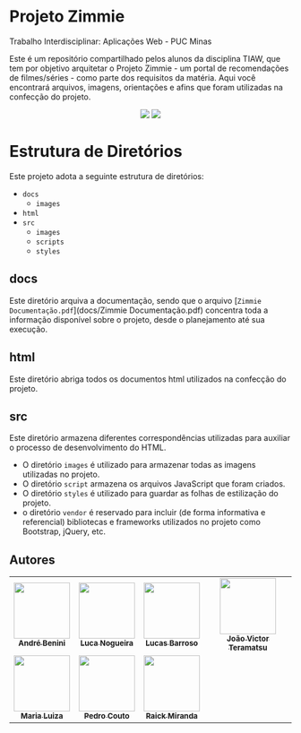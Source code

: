 # Projeto Zimmie
Trabalho Interdisciplinar: Aplicações Web - PUC Minas

Este é um repositório compartilhado pelos alunos da disciplina TIAW, que tem por objetivo arquitetar o Projeto Zimmie - um portal de recomendações de filmes/séries - como parte dos requisitos da matéria. Aqui você encontrará arquivos, imagens, orientações e afins que foram utilizadas na confecção do projeto.

<p align="center"> <img src="https://img.shields.io/github/stars/Juunaz-for-real/Projeto-Zimmie"/> <img src="https://img.shields.io/badge/Status-CONCLU%C3%8DDO-green"/> </p>

# Estrutura de Diretórios
Este projeto adota a seguinte estrutura de diretórios:

- `docs`
  - `images`
- `html`
- `src`
  - `images`
  - `scripts`
  - `styles`

## docs
Este diretório arquiva a documentação, sendo que o arquivo [`Zimmie Documentação.pdf`](docs/Zimmie Documentação.pdf) concentra toda a informação disponível sobre o projeto, desde o planejamento até sua execução.

## html
Este diretório abriga todos os documentos html utilizados na confecção do projeto.

## src
Este diretório armazena diferentes correspondências utilizadas para auxiliar o processo de desenvolvimento do HTML.

- O diretório `images` é utilizado para armazenar todas as imagens utilizadas no projeto.
- O diretório `script` armazena os arquivos JavaScript que foram criados.
- O diretório `styles` é utilizado para guardar as folhas de estilização do projeto.
- o diretório `vendor` é reservado para incluir (de forma informativa e referencial) bibliotecas e frameworks utilizados no projeto como Bootstrap, jQuery, etc.
  
## Autores

<table>
  <tr>
  <td align="center"><a href="https://github.com/AndrePBpuc"><img src="https://avatars.githubusercontent.com/u/104533304?v=4" width="100px;" alt=""/><br /><sub><b>André Benini</b></sub></a></td>
  <td align="center"><a href="https://github.com/LucaNogz"><img src="https://avatars.githubusercontent.com/u/103080464?v=4" width="100px;" alt=""/><br /><sub><b>Luca Nogueira</b></sub></a></td>
  <td align="center"><a href="https://github.com/lucasbarrosor"><img src="https://avatars.githubusercontent.com/u/104537041?v=4" width="100px;" alt=""/><br /><sub><b>Lucas Barroso</b></sub></a></td>
  <td align="center"><a href="https://github.com/JoaoTeramatsu"><img src="https://avatars.githubusercontent.com/u/67931825?v=4" width="100px;" alt=""/><br /><sub><b>João Victor Teramatsu</b></sub></a></td>
  </tr>
  <tr>
  <td align="center"><a href="https://github.com/MariaLenti"><img src="https://avatars.githubusercontent.com/u/104470380?v=4" width="100px;" alt=""/><br /><sub><b>Maria Luiza</b></sub></a></td>
  <td align="center"><a href="https://github.com/Eloinxd"><img src="https://avatars.githubusercontent.com/u/97035235?v=4" width="100px;" alt=""/><br /><sub><b>Pedro Couto</b></sub></a></td>
  <td align="center"><a href="https://github.com/Juunaz-for-real"><img src="https://avatars.githubusercontent.com/u/85577732?v=4" width="100px;" alt=""/><br /><sub><b>Raick Miranda</b></sub></a></td>
  </tr>
 </table>
